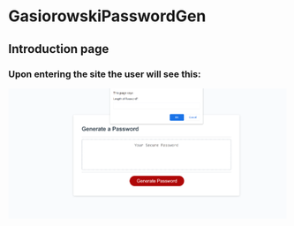 # GasiorowskiPasswordGen
## Introduction page
### Upon entering the site the user will see this:
![](./Assets/rmeimg/PassGenP1.png) 
